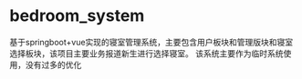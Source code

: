 # bedroom_system
基于springboot+vue实现的寝室管理系统，主要包含用户板块和管理版块和寝室选择板块，该项目主要业务报道新生进行选择寝室。
该系统主要作为临时系统使用，没有过多的优化

